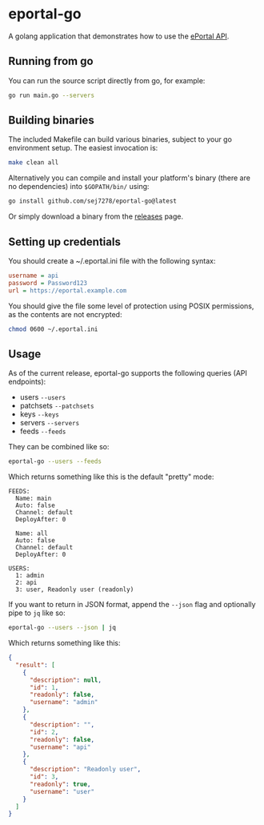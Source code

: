 # eportal-go

A golang application that demonstrates how to use the [ePortal API](https://docs.tuxcare.com/eportal-api/).

## Running from go

You can run the source script directly from go, for example:

```bash
go run main.go --servers
```

## Building binaries

The included Makefile can build various binaries, subject to your go environment setup. The easiest invocation is:

```bash
make clean all
```

Alternatively you can compile and install your platform's binary (there are no dependencies) into `$GOPATH/bin/` using:

```bash
go install github.com/sej7278/eportal-go@latest
```

Or simply download a binary from the [releases](https://github.com/sej7278/eportal-go/releases) page.

## Setting up credentials

You should create a ~/.eportal.ini file with the following syntax:

```ini
username = api
password = Password123
url = https://eportal.example.com
```

You should give the file some level of protection using POSIX permissions, as the contents are not encrypted:

```bash
chmod 0600 ~/.eportal.ini
```

## Usage

As of the current release, eportal-go supports the following queries (API endpoints):

* users `--users`
* patchsets `--patchsets`
* keys `--keys`
* servers `--servers`
* feeds `--feeds`

They can be combined like so:

```bash
eportal-go --users --feeds
```

Which returns something like this is the default "pretty" mode:

```text
FEEDS:
  Name: main
  Auto: false
  Channel: default
  DeployAfter: 0

  Name: all
  Auto: false
  Channel: default
  DeployAfter: 0

USERS:
  1: admin
  2: api
  3: user, Readonly user (readonly)
```

If you want to return in JSON format, append the `--json` flag and optionally pipe to `jq` like so:

```bash
eportal-go --users --json | jq
```

Which returns something like this:

```json
{
  "result": [
    {
      "description": null,
      "id": 1,
      "readonly": false,
      "username": "admin"
    },
    {
      "description": "",
      "id": 2,
      "readonly": false,
      "username": "api"
    },
    {
      "description": "Readonly user",
      "id": 3,
      "readonly": true,
      "username": "user"
    }
  ]
}
```
